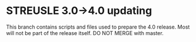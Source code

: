 # STREUSLE 3.0->4.0 updating

This branch contains scripts and files used to prepare the 4.0 release. Most will not be part of the release itself. 
DO NOT MERGE with master.
